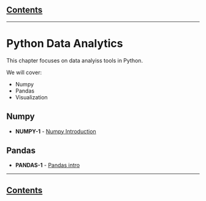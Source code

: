 <link rel='stylesheet' href='../assets/css/main.css'/>

## [Contents](../contents.md)
---

# Python Data Analytics

This chapter focuses on data analyiss tools in Python.

We will cover:

* Numpy
* Pandas
* Visualization


## Numpy

* **NUMPY-1** - [Numpy Introduction](np-1__numpy-intro.md)

## Pandas 

* **PANDAS-1** - [Pandas intro](pd-1__pandas-intro.md)

---

## [Contents](../contents.md)
